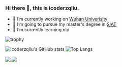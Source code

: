 ### Hi there 👋, this is icoderzqliu.

<!--
**icoderzqliu/icoderzqliu** is a ✨ _special_ ✨ repository because its `README.md` (this file) appears on your GitHub profile.

Here are some ideas to get you started:

- 🔭 I’m currently working ...
- 🌱 I’m currently learning ...
- 👯 I’m looking to collaborate on ...
- 🤔 I’m looking for help with ...
- 💬 Ask me about ...
- 📫 How to reach me: ...
- 😄 Pronouns: ...
- ⚡ Fun fact: ...
-->
- 🔭 I’m currently working on [Wuhan Univerisity](http://cs.whu.edu.cn/)
- 👯 I’m going to pursue my master's degree in [SIAT](https://www.siat.ac.cn/)
- 🌱 I’m currently learning nlp

![trophy](https://github-profile-trophy.vercel.app/?username=icoderzqliu&rank=S,AA&theme=flat&no-frame=true)


![icoderzqliu's GitHub stats](https://github-readme-stats.vercel.app/api?username=icoderzqliu&count_private=true&show_icons=true&theme=gruvbox_light&include_all_commits=true)
![Top Langs](https://github-readme-stats.vercel.app/api/top-langs/?username=icoderzqliu&layout=default&theme=gruvbox_light)

<!-- ![Readme Card](https://github-readme-stats.vercel.app/api/pin/?username=icoderzqliu&repo=PAT-solution&show_owner=true&theme=solarized-light)
![Readme Card](https://github-readme-stats.vercel.app/api/pin/?username=icoderzqliu&repo=tutorials&show_owner=true&theme=solarized-light) -->

<a href="https://github.com/icoderzqliu/PAT-solution">
  <img align="center" src="https://github-readme-stats.vercel.app/api/pin/?username=icoderzqliu&repo=PAT-solution&show_owner=true&theme=solarized-light" />
</a>
<a href="https://github.com/icoderzqliu/tutorials">
  <img align="center" src="https://github-readme-stats.vercel.app/api/pin/?username=icoderzqliu&repo=tutorials&show_owner=true&theme=solarized-light" />
</a>
